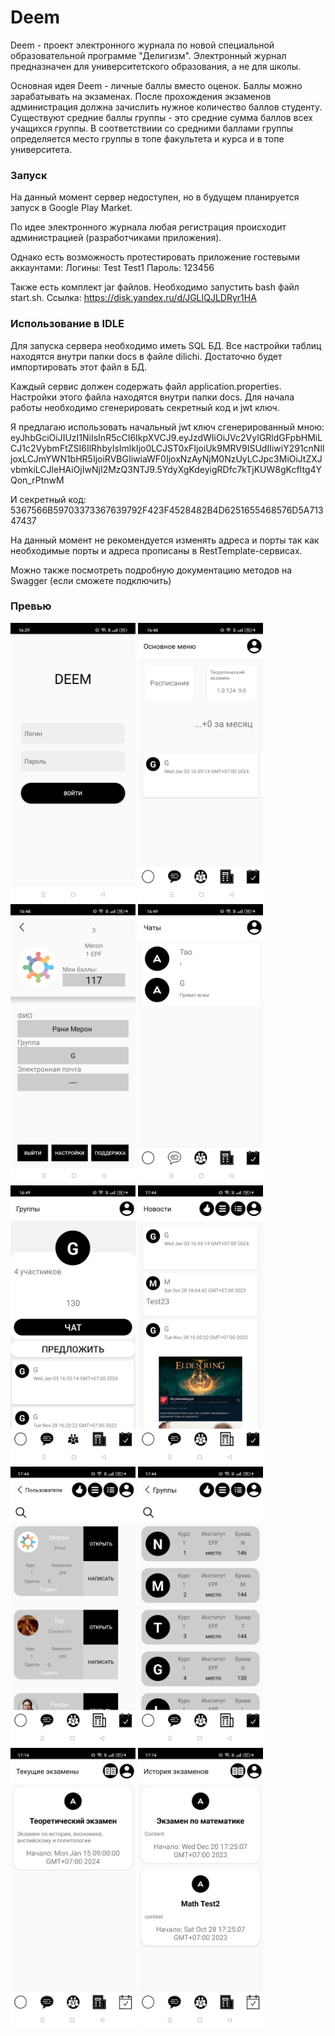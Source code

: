 # Deem

 Deem - проект электронного журнала по новой специальной образовательной программе "Делигизм". Электронный журнал предназначен для университетского образования, а не для школы.

Основная идея Deem - личные баллы вместо оценок. Баллы можно зарабатывать на экзаменах. После прохождения экзаменов администрация должна зачислить нужное количество баллов студенту. 
Существуют средние баллы группы - это средние сумма баллов всех учащихся группы. В соответствиии со средними баллами группы определяется место группы в топе факультета и курса и в топе университета. 

### Запуск
На данный момент сервер недоступен, но в будущем планируется запуск в Google Play Market.

По идее электронного журнала любая регистрация происходит администрацией (разработчиками приложения).

Однако есть возможность протестировать приложение гостевыми аккаунтами:
Логины: Test Test1
Пароль: 123456

Также есть комплект jar файлов. Необходимо запустить bash файл start.sh. 
Ссылка: https://disk.yandex.ru/d/JGLIQJLDRyr1HA


### Использование в IDLE
Для запуска сервера необходимо иметь SQL БД. Все настройки таблиц находятся внутри папки docs в файле dilichi. Достаточно будет импортировать этот файл в БД.

Каждый сервис должен содержать файл application.properties. Настройки этого файла находятся внутри папки docs. Для начала работы необходимо сгенерировать секретный код и jwt ключ. 

Я предлагаю использовать начальный jwt ключ сгенерированный мною: eyJhbGciOiJIUzI1NiIsInR5cCI6IkpXVCJ9.eyJzdWIiOiJVc2VyIGRldGFpbHMiLCJ1c2VybmFtZSI6IlRhbyIsImlkIjo0LCJST0xFIjoiUk9MRV9ISUdIIiwiY291cnNlIjoxLCJmYWN1bHR5IjoiRVBGIiwiaWF0IjoxNzAyNjM0NzUyLCJpc3MiOiJtZXJvbmkiLCJleHAiOjIwNjI2MzQ3NTJ9.5YdyXgKdeyigRDfc7kTjKUW8gKcfItg4YQon_rPtnwM

И секретный код:
5367566B59703373367639792F423F4528482B4D6251655468576D5A71347437


На данный момент не рекомендуется изменять адреса и порты так как необходимые порты и адреса прописаны в RestTemplate-сервисах.

Можно также посмотреть подробную документацию методов на Swagger (если сможете подключить)


### Превью
<img src="img/1.jpg" alt="drawing" width="200"/> <img src="img/2.jpg" alt="drawing" width="200"/>
<img src="img/3.jpg" alt="drawing" width="200"/>
<img src="img/4.jpg" alt="drawing" width="200"/>
<img src="img/5.jpg" alt="drawing" width="200"/>
<img src="img/6.jpg" alt="drawing" width="200"/>
<img src="img/7.jpg" alt="drawing" width="200"/>
<img src="img/8.jpg" alt="drawing" width="200"/>
<img src="img/9.jpg" alt="drawing" width="200"/>
<img src="img/10.jpg" alt="drawing" width="200"/>
